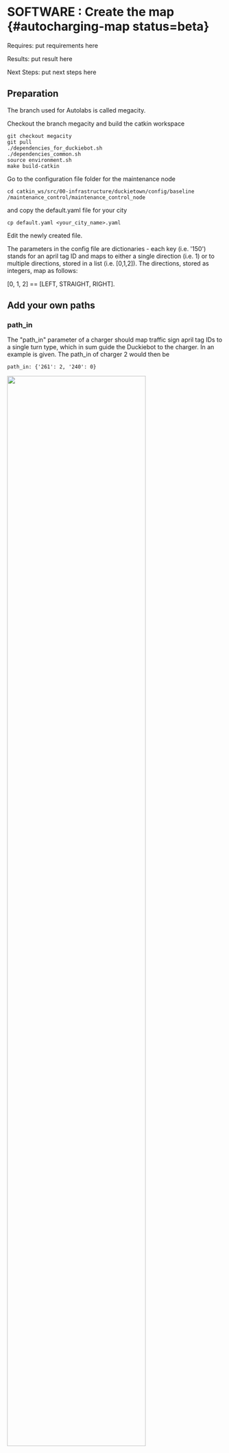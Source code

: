 # SOFTWARE : Create the map {#autocharging-map status=beta}

<div class='requirements' markdown="1">

Requires: put requirements here

Results: put result here

Next Steps: put next steps here
</div>


## Preparation

The branch used for Autolabs is called megacity.

Checkout the branch megacity and build the catkin workspace

    git checkout megacity
    git pull
    ./dependencies_for_duckiebot.sh
    ./dependencies_common.sh
    source environment.sh
    make build-catkin


Go to the configuration file folder for the maintenance node

    cd catkin_ws/src/00-infrastructure/duckietown/config/baseline
    /maintenance_control/maintenance_control_node

and copy the default.yaml file for your city

    cp default.yaml <your_city_name>.yaml

Edit the newly created file.

The parameters in the config file are dictionaries - each key (i.e. '150') stands for an april tag ID and maps to either a single direction (i.e. 1) or to multiple directions, stored in a list (i.e. [0,1,2]). The directions, stored as integers, map as follows:

[0, 1, 2] == [LEFT, STRAIGHT, RIGHT].

## Add your own paths

### path_in

The "path_in" parameter of a charger should map traffic sign april tag IDs to a single turn type, which in sum guide the Duckiebot to the charger. In [](#fig:path_to_charger2) an example is given. The path_in of charger 2 would then be

    path_in: {'261': 2, '240': 0}


<div figure-id="fig:path_to_charger2">
<img src="images/path_to_charger2.png" style="width: 80%"/>
<figcaption>
An example path from maintenance entrance to charger 2.
</figcaption>
</div>

### path_calib

In the case that a calibration area is used, the dictionary "path_calib" guides the Duckiebot from a charger exit to the calibration area. In [](#fig:charger2_to_calib) an example is given. The path_calib of charger 2 would then be

    path_calib: {'236': 0, '153': 0, '243': 2}

<div figure-id="fig:charger2_to_calib">
<img src="images/charger2_to_calib.png" style="width: 80%"/>
<figcaption>
An example path from charger 2 to calibration area.
</figcaption>
</div>

### path_to_city

The dictionary "path_to_city" guides a Duckiebot from every possible leaving position (i.e. charger exit, calibration exit) back to the city. In [](#fig:path_to_city), all paths are plotted for an example maintenance area (without a calibration area).

<div figure-id="fig:path_to_city">
<img src="images/path_to_city.png" style="width: 80%"/>
<figcaption>
All possible exit paths from an example maintenance area (without calibration area).
</figcaption>
</div>

### charging_stations: entrances, exits

The dictionary "entrances" and "exits" in the charging_stations parameter contains every entrance / exit to charging stations. This information is needed in the code to determine when a Duckiebot enters or leaves a charger.

### maintenance_entrance / maintenance_exit

This dictionaries define which april tag IDs correspond to the entrance / exit of the maintenance area. This information is needed to detect when a Duckiebot enters or leaves the maintenance area.

### calibration_station: entrances, exits

If a calibration area is used, these parameters define the entrance / exit of it.
